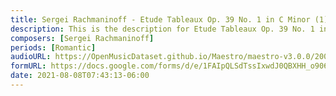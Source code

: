 ```yaml
---
title: Sergei Rachmaninoff - Etude Tableaux Op. 39 No. 1 in C Minor (1)
description: This is the description for Etude Tableaux Op. 39 No. 1 in C Minor by Sergei Rachmaninoff
composers: [Sergei Rachmaninoff]
periods: [Romantic]
audioURL: https://OpenMusicDataset.github.io/Maestro/maestro-v3.0.0/2008/MIDI-Unprocessed_08_R1_2008_01-05_ORIG_MID--AUDIO_08_R1_2008_wav--3.midi
formURL: https://docs.google.com/forms/d/e/1FAIpQLSdTssIxwdJ0QBXHH_o906afvff20kx40xL_qGBwCXt5LrlZGw/viewform
date: 2021-08-08T07:43:13-06:00
---
```

